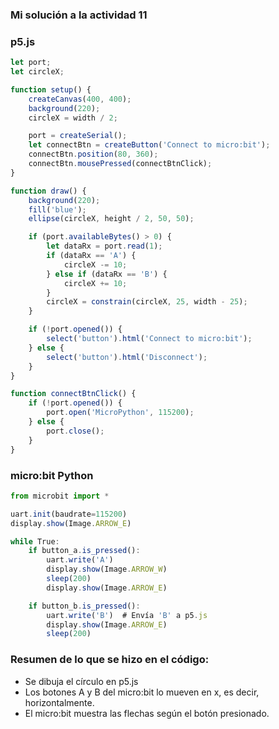 <!-- Control de movimiento con micro:bit
Enunciado: crea un programa en p5.js que muestre un círculo en la pantalla. Utiliza los botones A y B para controlar la posición en x del círculo en el canvas de p5.js.

Nota: Esta actividad puede requerir combinar dos sesiones de 30 minutos.

Entrega: Código del programa en p5.js y el código para micro:bit. Describe cómo es posible mapear los botones al movimiento del círculo. -->

### Mi solución a la actividad 11

### p5.js
``` js
let port;
let circleX;

function setup() {
    createCanvas(400, 400);
    background(220);
    circleX = width / 2;

    port = createSerial();
    let connectBtn = createButton('Connect to micro:bit');
    connectBtn.position(80, 360);
    connectBtn.mousePressed(connectBtnClick);
}

function draw() {
    background(220);
    fill('blue');
    ellipse(circleX, height / 2, 50, 50);

    if (port.availableBytes() > 0) {
        let dataRx = port.read(1);
        if (dataRx == 'A') {
            circleX -= 10; 
        } else if (dataRx == 'B') {
            circleX += 10; 
        }
        circleX = constrain(circleX, 25, width - 25); 
    }

    if (!port.opened()) {
        select('button').html('Connect to micro:bit');
    } else {
        select('button').html('Disconnect');
    }
}

function connectBtnClick() {
    if (!port.opened()) {
        port.open('MicroPython', 115200);
    } else {
        port.close();
    }
}
``` 
### micro:bit Python
``` js
from microbit import *

uart.init(baudrate=115200)
display.show(Image.ARROW_E) 

while True:
    if button_a.is_pressed():
        uart.write('A')
        display.show(Image.ARROW_W)  
        sleep(200)
        display.show(Image.ARROW_E)

    if button_b.is_pressed():
        uart.write('B')  # Envía 'B' a p5.js
        display.show(Image.ARROW_E) 
        sleep(200)
```

### Resumen de lo que se hizo en el código:

- Se dibuja el círculo en p5.js
- Los botones A y B del micro:bit lo mueven en x, es decir, horizontalmente.
- El micro:bit muestra las flechas según el botón presionado.

